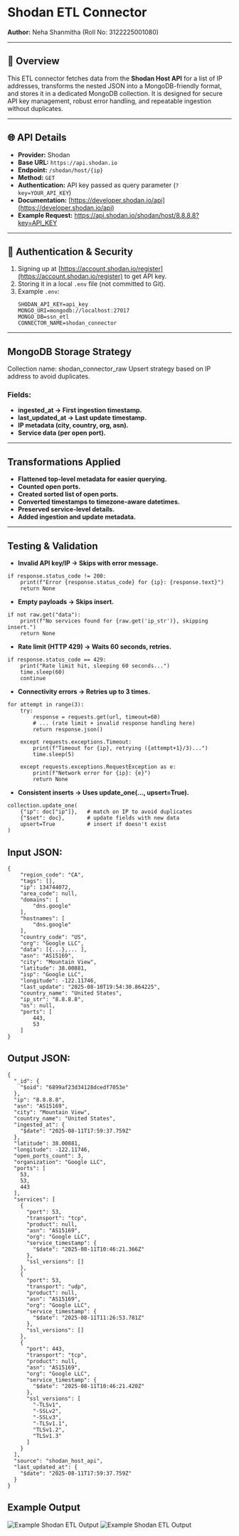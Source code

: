 # Shodan ETL Connector

**Author:** Neha Shanmitha (Roll No: 3122225001080)

---

## 📌 Overview
This ETL connector fetches data from the **Shodan Host API** for a list of IP addresses, transforms the nested JSON into a MongoDB-friendly format, and stores it in a dedicated MongoDB collection. It is designed for secure API key management, robust error handling, and repeatable ingestion without duplicates.

---

## 🌐 API Details
- **Provider:** Shodan
- **Base URL:** `https://api.shodan.io`
- **Endpoint:** `/shodan/host/{ip}`
- **Method:** `GET`
- **Authentication:** API key passed as query parameter (`?key=YOUR_API_KEY`)
- **Documentation:** [https://developer.shodan.io/api](https://developer.shodan.io/api)
- **Example Request:** https://api.shodan.io/shodan/host/8.8.8.8?key=API_KEY


---

## 🔑 Authentication & Security
1. Signing up at [https://account.shodan.io/register](https://account.shodan.io/register) to get API key.
2. Storing it in a local `.env` file (not committed to Git).
3. Example `.env`:
    ```
    SHODAN_API_KEY=api_key
    MONGO_URI=mongodb://localhost:27017
    MONGO_DB=ssn_etl
    CONNECTOR_NAME=shodan_connector
    ```

---

## MongoDB Storage Strategy
Collection name: shodan_connector_raw
Upsert strategy based on IP address to avoid duplicates.

### Fields:
- **ingested_at → First ingestion timestamp.**
- **last_updated_at → Last update timestamp.**
- **IP metadata (city, country, org, asn).**
- **Service data (per open port).**

---

## Transformations Applied
- **Flattened top-level metadata for easier querying.**
- **Counted open ports.**
- **Created sorted list of open ports.**
- **Converted timestamps to timezone-aware datetimes.**
- **Preserved service-level details.**
- **Added ingestion and update metadata.**

--- 

## Testing & Validation
- **Invalid API key/IP → Skips with error message.**
```
if response.status_code != 200:
    print(f"Error {response.status_code} for {ip}: {response.text}")
    return None

```
- **Empty payloads → Skips insert.**
```
if not raw.get("data"):
    print(f"No services found for {raw.get('ip_str')}, skipping insert.")
    return None

```
- **Rate limit (HTTP 429) → Waits 60 seconds, retries.**
```
if response.status_code == 429:
    print("Rate limit hit, sleeping 60 seconds...")
    time.sleep(60)
    continue
```
- **Connectivity errors → Retries up to 3 times.**
```
for attempt in range(3):
    try:
        response = requests.get(url, timeout=60)
        # ... (rate limit + invalid response handling here)
        return response.json()

    except requests.exceptions.Timeout:
        print(f"Timeout for {ip}, retrying ({attempt+1}/3)...")
        time.sleep(5)

    except requests.exceptions.RequestException as e:
        print(f"Network error for {ip}: {e}")
        return None
```
- **Consistent inserts → Uses update_one(..., upsert=True).**
```
collection.update_one(
    {"ip": doc["ip"]},   # match on IP to avoid duplicates
    {"$set": doc},       # update fields with new data
    upsert=True          # insert if doesn't exist
)
```

## Input JSON:
```
{
    "region_code": "CA",
    "tags": [],
    "ip": 134744072,
    "area_code": null,
    "domains": [
        "dns.google"
    ],
    "hostnames": [
        "dns.google"
    ],
    "country_code": "US",
    "org": "Google LLC",
    "data": [{...},... ],
    "asn": "AS15169",
    "city": "Mountain View",
    "latitude": 38.00881,
    "isp": "Google LLC",
    "longitude": -122.11746,
    "last_update": "2025-08-10T19:54:30.864225",
    "country_name": "United States",
    "ip_str": "8.8.8.8",
    "os": null,
    "ports": [
        443,
        53
    ]
}
```
## Output JSON:
```
{
  "_id": {
    "$oid": "6899af23d34128dcedf7053e"
  },
  "ip": "8.8.8.8",
  "asn": "AS15169",
  "city": "Mountain View",
  "country_name": "United States",
  "ingested_at": {
    "$date": "2025-08-11T17:59:37.759Z"
  },
  "latitude": 38.00881,
  "longitude": -122.11746,
  "open_ports_count": 3,
  "organization": "Google LLC",
  "ports": [
    53,
    53,
    443
  ],
  "services": [
    {
      "port": 53,
      "transport": "tcp",
      "product": null,
      "asn": "AS15169",
      "org": "Google LLC",
      "service_timestamp": {
        "$date": "2025-08-11T10:46:21.366Z"
      },
      "ssl_versions": []
    },
    {
      "port": 53,
      "transport": "udp",
      "product": null,
      "asn": "AS15169",
      "org": "Google LLC",
      "service_timestamp": {
        "$date": "2025-08-11T11:26:53.781Z"
      },
      "ssl_versions": []
    },
    {
      "port": 443,
      "transport": "tcp",
      "product": null,
      "asn": "AS15169",
      "org": "Google LLC",
      "service_timestamp": {
        "$date": "2025-08-11T10:46:21.420Z"
      },
      "ssl_versions": [
        "-TLSv1",
        "-SSLv2",
        "-SSLv3",
        "-TLSv1.1",
        "TLSv1.2",
        "TLSv1.3"
      ]
    }
  ],
  "source": "shodan_host_api",
  "last_updated_at": {
    "$date": "2025-08-11T17:59:37.759Z"
  }
}
```
## Example Output
![Example Shodan ETL Output](images/example_output.png)
![Example Shodan ETL Output](images/example_output_2.png)
